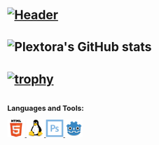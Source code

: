 # [![Header](https://img.itch.zone/aW1nLzU1MDEzMjYuanBn/original/sm0cBk.jpg)](https://plextora.github.io/Web-Page/)

# ![Plextora's GitHub stats](https://github-readme-stats.vercel.app/api?username=plextora&show_icons=true&theme=radical)

# [![trophy](https://github-profile-trophy.vercel.app/?username=plextora&theme=alduin)](https://github.com/ryo-ma/github-profile-trophy)

# <h3 align="left">Languages and Tools:</h3>
<p align="left"> <a href="https://html.spec.whatwg.org/multipage/" target="_blank"> <img src="https://raw.githubusercontent.com/devicons/devicon/master/icons/html5/html5-original-wordmark.svg" alt="html5" width="40" height="40"/> </a> <a href="https://www.linux.org/" target="_blank"> <img src="https://raw.githubusercontent.com/devicons/devicon/master/icons/linux/linux-original.svg" alt="linux" width="40" height="40"/> </a> <a href="https://www.photoshop.com/en" target="_blank"> <img src="https://raw.githubusercontent.com/devicons/devicon/master/icons/photoshop/photoshop-line.svg" alt="photoshop" width="40" height="40"/> </a> <img src="https://raw.githubusercontent.com/Plextora/Plextora/main/godot_icon.png" alt="godot" width="40" height="40"/> </a>
